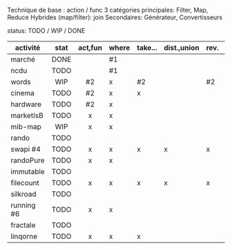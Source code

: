 
Technique de base : action / func
3 catégories principales: Filter, Map, Reduce
Hybrides (map/filter): join
Secondaires: Générateur, Convertisseurs

status: TODO / WIP / DONE

| activité   | stat | act,fun | where | take... | dist.,union | rev. | order | select | group | join | zip,conc... | range... | aggr. | sum... | ToList... | Rec. | Imm. |
|------------|:----:|:-------:|-------|---------|-------------|------|-------|--------|-------|------|-------------|----------|-------|--------|-----------|------|------|
| marché     | DONE |         | #1    |         |             |      |       |        |       |      |             |          |       |        |           |      |      |
| ncdu       | TODO |         | #1    |         |             |      |       |        |       |      |             |          |       |        | x         |      |      |
| words      | WIP | #2      | x     | #2      |             | #2   | #2    | x      | x     | x    |             |          |       |        | x         |      |      |
| cinema     | TODO | #2      | x     | x       |             |      |       | x      |       |      |             |          |       |        | x         |      |      |
| hardware   | TODO | #2      | x     |         |             |      | #2    |        |       |      |             |          |       |        | x         |      |      |
| marketIsB  | TODO | x       | x     |         |             |      |       | #3     |       |      |             |          | #3    | #3     | x         |      |      |
| mib-map    | WIP  | x       | x     |         |             |      |       | #3     |       |      |             |          | #3    | #3     | x         |      |      |
| rando      | TODO |         |       |         |             |      |       | #3     |       |      |             |          | #3    | #3     | x         |      |      |
| swapi #4   | TODO | x       | x     | x       | x           | x    | x     | x      | x     | x    |             | x        | x     | x      | x         |      |      |
| randoPure  | TODO | x       | x     |         |             |      |       |        |       |      | #5          |          | x     | x      | x         |      |      |
| immutable  | TODO |         |       |         |             |      |       |        |       |      |             |          |       |        |           |      | #5   |
| filecount  | TODO | x       | x     | x       | x           | x    | x     |        |       |      |             |          |       |        | x         | #5   |      |
| silkroad   | TODO |         |       |         |             |      |       |        |       |      |             |          |       |        |           | #5   |      |
| running #6 | TODO | x       | x     |         |             |      |       | x      |       |      |             |          |       |        |           |      |      |
| fractale   | TODO |         |       |         |             |      |       |        |       |      |             |          |       |        |           | x    |      |
| linqorne   | TODO | x       | x     | x       |             |      | x     | x      | x     |      |             | x        |       |        |           |      |      |
